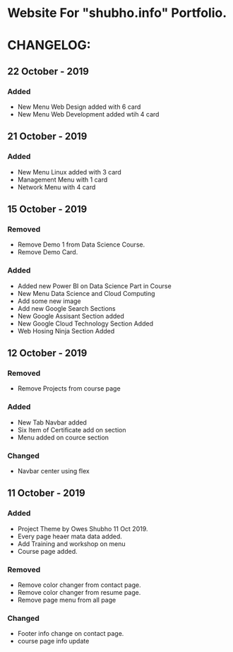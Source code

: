 # Website For "shubho.info" Portfolio.

# CHANGELOG:

## 22 October - 2019
### Added 
- New Menu Web Design added with 6 card
- New Menu Web Development added wtih 4 card

## 21 October - 2019
### Added 
- New Menu Linux added with 3 card
- Management Menu with 1 card
- Network Menu with 4 card


## 15 October - 2019
### Removed 
- Remove Demo 1 from Data Science Course.
- Remove Demo Card.

### Added 
- Added new Power BI on Data Science Part in Course
- New Menu Data Science and Cloud Computing
- Add some new image
- Add new Google Search Sections
- New Google Assisant Section added
- New Google Cloud Technology Section Added
- Web Hosing Ninja Section Added 

## 12 October - 2019
### Removed 
- Remove Projects from course page

### Added 
- New Tab Navbar added
- Six Item of Certificate add on section
- Menu added on cource section

### Changed
- Navbar center using flex

## 11 October - 2019
### Added
- Project Theme by Owes Shubho 11 Oct 2019.
- Every page heaer mata data added.
- Add Training and workshop on menu
- Course page added.

### Removed
- Remove color changer from contact page.
- Remove color changer from resume page.
- Remove page menu from all page

### Changed
- Footer info change on contact page.
- course page info update
